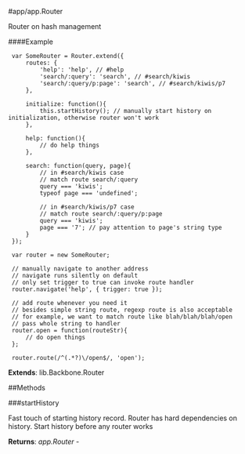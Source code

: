 #app/app.Router

Router on hash management

####Example

     var SomeRouter = Router.extend({
         routes: {
             'help': 'help', // #help
             'search/:query': 'search', // #search/kiwis
             'search/:query/p:page': 'search', // #search/kiwis/p7
         },

         initialize: function(){
             this.startHistory(); // manually start history on initialization, otherwise router won't work
         },

         help: function(){
             // do help things
         },

         search: function(query, page){
             // in #search/kiwis case
             // match route search/:query
             query === 'kiwis';
             typeof page === 'undefined';

             // in #search/kiwis/p7 case
             // match route search/:query/p:page
             query === 'kiwis';
             page === '7'; // pay attention to page's string type
         }
     });

     var router = new SomeRouter;

     // manually navigate to another address
     // navigate runs silently on default
     // only set trigger to true can invoke route handler
     router.navigate('help', { trigger: true });

     // add route whenever you need it
     // besides simple string route, regexp route is also acceptable
     // for example, we want to match route like blah/blah/blah/open
     // pass whole string to handler
     router.open = function(routeStr){
         // do open things
     };

     router.route(/^(.*?)\/open$/, 'open');

**Extends**: lib.Backbone.Router

##Methods

###startHistory

Fast touch of starting history record. Router has hard dependencies on history. Start history before any router works

**Returns**: _app.Router_ - 

